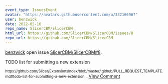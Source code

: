 ```yaml
---
event_type: IssuesEvent
avatar: "https://avatars.githubusercontent.com/u/33216696?"
user: benzwick
date: 2022-05-16
repo_name: SlicerCBM/SlicerCBM
html_url: https://github.com/SlicerCBM/SlicerCBM/issues/8
repo_url: https://github.com/SlicerCBM/SlicerCBM
---
```


<a href='https://github.com/benzwick' target='_blank'>benzwick</a> open issue <a href='https://github.com/SlicerCBM/SlicerCBM/issues/8' target='_blank'>SlicerCBM/SlicerCBM#8</a>.

<p>TODO list for submitting a new extension</p><small>https://github.com/Slicer/ExtensionsIndex/blob/master/.github/PULL_REQUEST_TEMPLATE.md#todo-list-for-submitting-a-new-extension...</small><a href='https://github.com/SlicerCBM/SlicerCBM/issues/8' target='_blank'>View Comment</a>